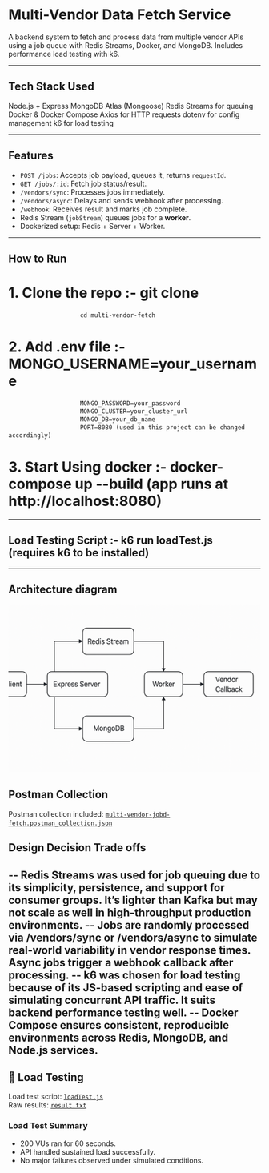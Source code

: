 # Multi-Vendor Data Fetch Service

A backend system to fetch and process data from multiple vendor APIs using a job queue with Redis Streams, Docker, and MongoDB. Includes performance load testing with k6.

---
## Tech Stack Used
Node.js + Express
MongoDB Atlas (Mongoose)
Redis Streams for queuing
Docker & Docker Compose
Axios for HTTP requests
dotenv for config management
k6 for load testing

---

## Features

- `POST /jobs`: Accepts job payload, queues it, returns `requestId`.
- `GET /jobs/:id`: Fetch job status/result.
- `/vendors/sync`: Processes jobs immediately.
- `/vendors/async`: Delays and sends webhook after processing.
- `/webhook`: Receives result and marks job complete.
- Redis Stream (`jobStream`) queues jobs for a **worker**.
- Dockerized setup: Redis + Server + Worker.

---
## How to Run

# 1. Clone the repo :-  git clone <repo-url> 
                        cd multi-vendor-fetch

# 2. Add .env file :-   MONGO_USERNAME=your_username
                        MONGO_PASSWORD=your_password
                        MONGO_CLUSTER=your_cluster_url
                        MONGO_DB=your_db_name
                        PORT=8080 (used in this project can be changed accordingly)

# 3. Start Using docker :- docker-compose up --build (app runs at http://localhost:8080)

---
## Load Testing Script :- k6 run loadTest.js (requires k6 to be installed)
---
## Architecture diagram
![Architecture Diagram](./architecture-diagram.png)

## Postman Collection
Postman collection included: [`multi-vendor-jobd-fetch.postman_collection.json`](./multi-vendor-jobd-fetch.postman_collection.json)

## Design Decision Trade offs
-- Redis Streams was used for job queuing due to its simplicity, persistence, and support for consumer groups. It’s lighter than Kafka but may not scale as well in high-throughput production environments.
-- Jobs are randomly processed via /vendors/sync or /vendors/async to simulate real-world variability in vendor response times. Async jobs trigger a webhook callback after processing.
-- k6 was chosen for load testing because of its JS-based scripting and ease of simulating concurrent API traffic. It suits backend performance testing well.
-- Docker Compose ensures consistent, reproducible environments across Redis, MongoDB, and Node.js services.
---
## 🚀 Load Testing

Load test script: [`loadTest.js`](./loadTest.js)  
Raw results: [`result.txt`](./result.txt)

### Load Test Summary
- 200 VUs ran for 60 seconds.
- API handled sustained load successfully.
- No major failures observed under simulated conditions.
